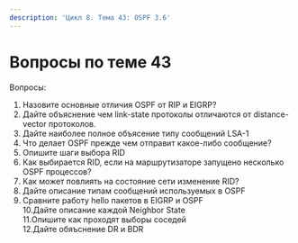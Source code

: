 ```yaml
---
description: 'Цикл 8. Тема 43: OSPF 3.6'
---
```


# Вопросы по теме 43

Вопросы:  
1. Назовите основные отличия OSPF от RIP и EIGRP?  
2. Дайте объяснение чем link-state протоколы отличаются от distance-vector протоколов.  
3. Дайте наиболее полное объясение типу сообщений LSA-1  
4. Что делает OSPF прежде чем отправит какое-либо сообщение?  
5. Опишите шаги выбора RID  
6. Как выбирается RID, если на маршрутизаторе запущено несколько OSPF процессов?  
7. Как может повлиять на состояние сети изменение RID?  
8. Дайте описание типам сообщений используемых в OSPF  
9. Сравните работу hello пакетов в EIGRP и OSPF  
10.Дайте описание каждой Neighbor State  
11.Опишите как проходят выборы соседей  
12.Дайте обяъснение DR и BDR

